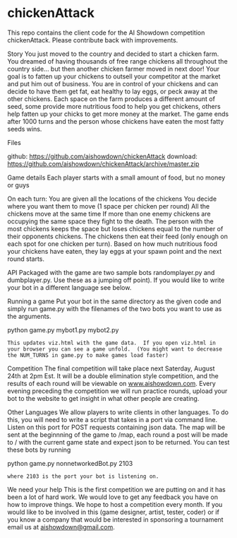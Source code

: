 chickenAttack
=============
This repo contains the client code for the AI Showdown competition chickenAttack.  Please contribute back with improvements.

Story
    You just moved to the country and decided to start a chicken farm.  You dreamed of having thousands of free range chickens all throughout the country side... but then another chicken farmer moved in next door!  Your goal is to fatten up your chickens to outsell your competitor at the market and put him out of business.  You are in control of your chickens and can decide to have them get fat, eat healthy to lay eggs, or peck away at the other chickens.  Each space on the farm produces a different amount of seed, some provide more nutritious food to help you get chickens, others help fatten up your chicks to get more money at the market.  The game ends after 1000 turns and the person whose chickens have eaten the most fatty seeds wins.

Files

github: https://github.com/aishowdown/chickenAttack
download: https://github.com/aishowdown/chickenAttack/archive/master.zip

Game details
    Each player starts with a small amount of food, but no money or guys

On each turn:
    You are given all the locations of the chickens
    You decide where you want them to move (1 space per chicken per round)
    All the chickens move at the same time
    If more than one enemy chickens are occupying the same space they fight to the death.  The person with the most chickens keeps the space but loses chickens equal to the number of their opponents chickens.
    The chickens then eat their feed (only enough on each spot for one chicken per turn).
    Based on how much nutritious food your chickens have eaten, they lay eggs at your spawn point and the next round starts.

API
    Packaged with the game are two sample bots randomplayer.py and dumbplayer.py.  Use these as a jumping off point).  If you would like to write your bot in a different language see below.

Running a game
    Put your bot in the same directory as the given code and simply run game.py with the filenames of the two bots you want to use as the arguments.

python game.py mybot1.py mybot2.py

    This updates viz.html with the game data.  If you open viz.html in your browser you can see a game unfold.  (You might want to decrease the NUM_TURNS in game.py to make games load faster)

Competition
    The final competition will take place next Saterday, August 24th at 2pm Est.  It will be a double elimination style competition, and the results of each round will be viewable on www.aishowdown.com.  Every evening preceding the competition we will run practice rounds, upload your bot to the website to get insight in what other people are creating.


Other Languages
    We allow players to write clients in other languages.  To do this, you will need to write a script that takes in a port via command line.  Listen on this port for POST requests containing json data.  The map will be sent at the beginnning of the game to /map,  each round a post will be made to / with the current game state and expect json to be returned.  You can test these bots by running

python game.py nonnetworkedBot.py 2103

    where 2103 is the port your bot is listening on.


We need your help
    This is the first competition we are putting on and it has been a lot of hard work.  We would love to get any feedback you have on how to improve things.  We hope to host a competition every month.  If you would like to be involved in this (game designer, artist, tester, coder) or if you know a company that would be interested in sponsoring a tournament email us at aishowdown@gmail.com.







